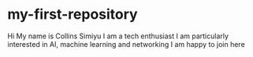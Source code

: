 # my-first-repository
Hi
My name is Collins Simiyu
I am a tech enthusiast
I am particularly interested in AI, machine learning and networking
I am happy to join here
